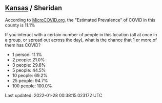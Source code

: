 
## [Kansas](/united-states/kansas) / Sheridan

According to [MicroCOVID.org](http://microcovid.org),
the "Estimated Prevalence" of COVID in this county is 11.1%

If you interact with a certain number of people in this location
(all at once in a group, or spread out across the day), what is the chance that
1 or more of them has COVID?

- 1 person: 11.1%
- 2 people: 21.0%
- 3 people: 29.8%
- 5 people: 44.5%
- 10 people: 69.2%
- 25 people: 94.7%
- 100 people: 100.0%

Last updated: 2022-01-28 00:38:15.023172 UTC
